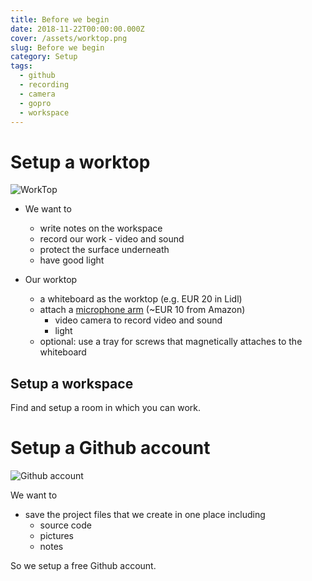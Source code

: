 ```yaml
---
title: Before we begin
date: 2018-11-22T00:00:00.000Z
cover: /assets/worktop.png
slug: Before we begin
category: Setup
tags:
  - github
  - recording
  - camera
  - gopro
  - workspace
---
```

# Setup a worktop
![WorkTop](/assets/WorkTop.jpg)

* We want to 
  * write notes on the workspace
  * record our work - video and sound
  * protect the surface underneath
  * have good light


* Our worktop 
  * a whiteboard as the worktop (e.g. EUR 20 in Lidl)
  * attach a [microphone arm](https://www.amazon.co.uk/dp/B00GLJDMPO/ref=pe_3187911_189395841_TE_dp_1) (~EUR 10 from Amazon)
    * video camera to record video and sound
    * light
  * optional: use a tray for screws that magnetically attaches to the whiteboard


## Setup a workspace
Find and setup a room in which you can work.


# Setup a Github account
![Github account](/assets/github.png)

We want to
* save the project files that we create in one place including
  * source code
  * pictures
  * notes

So we setup a free Github account.



